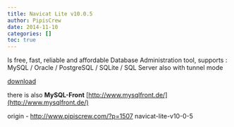 ```yaml
---
title: Navicat Lite v10.0.5
author: PipisCrew
date: 2014-11-10
categories: []
toc: true
---
```


Is free, fast, reliable and affordable Database Administration tool, supports :
MySQL / Oracle / PostgreSQL / SQLite / SQL Server also with tunnel mode

[download](http://premiumsoft-navicat-lite.software.informer.com/10.0/)

there is also **MySQL-Front**
[http://www.mysqlfront.de/](http://www.mysqlfront.de/)

origin - http://www.pipiscrew.com/?p=1507 navicat-lite-v10-0-5
